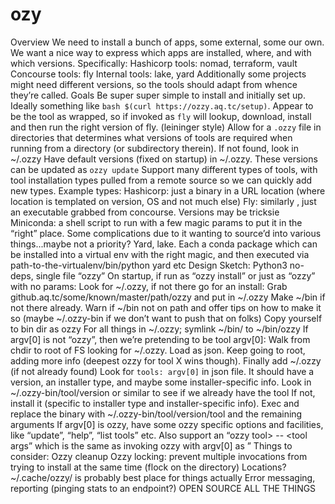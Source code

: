 # ozy
Overview
We need to install a bunch of apps, some external, some our own. We want a nice way to express which apps are installed, where, and with which versions. Specifically:
Hashicorp tools: nomad, terraform, vault
Concourse tools: fly
Internal tools: lake, yard
Additionally some projects might need different versions, so the tools should adapt from whence they’re called.
Goals
Be super super simple to install and initially set up. Ideally something like `bash $(curl https://ozzy.aq.tc/setup)`.
Appear to be the tool as wrapped, so if invoked as `fly` will lookup, download, install and then run the right version of fly. (leininger style)
Allow for a `.ozzy` file in directories that determines what versions of tools are required when running from a directory (or subdirectory therein). If not found, look in ~/.ozzy
Have default versions (fixed on startup) in ~/.ozzy. These versions can be updated as `ozzy update`
Support many different types of tools, with tool installation types pulled from a remote source so we can quickly add new types. Example types:
Hashicorp: just a binary in a URL location (where location is templated on version, OS and not much else)
Fly: similarly , just an executable grabbed from concourse. Versions may be tricksie
Miniconda: a shell script to run with a few magic params to put it in the “right” place. Some complications due to it wanting to source’d into various things...maybe not a priority?
Yard, lake. Each a conda package which can be installed into a virtual env with the right magic, and then executed via path-to-the-virtualenv/bin/python yard etc
Design
Sketch:
Python3 no-deps, single file “ozzy”
On startup, if run as “ozzy install” or just as “ozzy” with no params:
Look for ~/.ozzy, if not there go for an install:
Grab github.aq.tc/some/known/master/path/ozzy and put in ~/.ozzy
Make ~/bin if not there already. Warn if ~/bin not on path and offer tips on how to make it so (maybe ~/.ozzy-bin if we don’t want to push that on folks)
Copy yourself to bin dir as ozzy
For all things in ~/.ozzy; symlink ~/bin/<tool> to ~/bin/ozzy
If argv[0] is not “ozzy”, then we’re pretending to be tool argv[0]:
Walk from chdir to root of FS looking for ~/.ozzy. Load as json. Keep going to root, adding more info (deepest ozzy for tool X wins though). Finally add ~/.ozzy (if not already found)
Look for `tools: argv[0]` in json file. It should have a version, an installer type, and maybe some installer-specific info.
Look in ~/.ozzy-bin/tool/version or similar to see if we already have the tool
If not, install it (specific to installer type and installer-specific info).
Exec and replace the binary with ~/.ozzy-bin/tool/version/tool and the remaining arguments
If argv[0] is ozzy, have some ozzy specific options and facilities, like “update”, “help”, “list tools” etc. Also support an “ozzy tool> -- <tool args” which is the same as invoking ozzy with argv[0] as <tool>”
Things to consider:
Ozzy cleanup
Ozzy locking: prevent multiple invocations from trying to install at the same time (flock on the directory)
Locations? ~/.cache/ozzy/ is probably best place for things actually
Error messaging, reporting (pinging stats to an endpoint?)
OPEN SOURCE ALL THE THINGS
